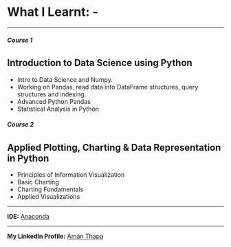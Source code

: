 # What I Learnt: -
---
###### ***Course 1***
## Introduction to Data Science using Python 
* Intro to Data Science and Numpy.
* Working on Pandas, read data into DataFrame structures, query structures and indexing.
* Advanced Python Pandas
* Statistical Analysis in Python
###### ***Course 2***
## Applied Plotting, Charting & Data Representation in Python
* Principles of Information Visualization
* Basic Charting
* Charting Fundamentals
* Applied Visualizations
---
**IDE:** [Anaconda](https://docs.continuum.io/anaconda/install/)

---
**My LinkedIn Profile:** [Aman Thapa](https://www.linkedin.com/in/aman-thapa-6a35571a2/)
